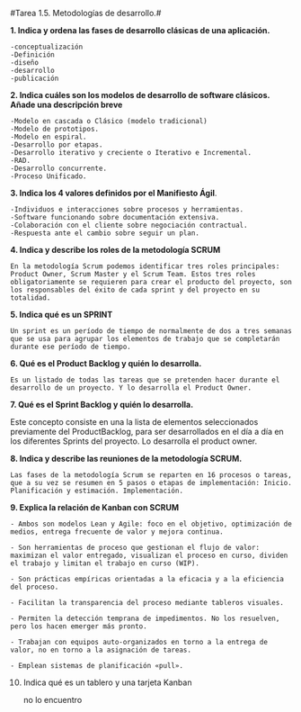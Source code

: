 #Tarea 1.5. Metodologías de desarrollo.#


**1. Indica y ordena las fases de desarrollo clásicas de una aplicación.**

    -conceptualización
    -Definición
    -diseño
    -desarrollo 
    -publicación

**2. Indica cuáles son los modelos de desarrollo de software clásicos. Añade una descripción breve**

    -Modelo en cascada o Clásico (modelo tradicional)
    -Modelo de prototipos.
    -Modelo en espiral.
    -Desarrollo por etapas.
    -Desarrollo iterativo y creciente o Iterativo e Incremental.
    -RAD.
    -Desarrollo concurrente.
    -Proceso Unificado.

**3. Indica los 4 valores definidos por el Manifiesto Ágil**. 
   
    -Individuos e interacciones sobre procesos y herramientas. 
    -Software funcionando sobre documentación extensiva. 
    -Colaboración con el cliente sobre negociación contractual. 
    -Respuesta ante el cambio sobre seguir un plan.

**4. Indica y describe los roles de la metodología SCRUM**

    En la metodología Scrum podemos identificar tres roles principales: Product Owner, Scrum Master y el Scrum Team. Estos tres roles obligatoriamente se requieren para crear el producto del proyecto, son los responsables del éxito de cada sprint y del proyecto en su totalidad.


**5. Indica qué es un SPRINT**

    Un sprint es un período de tiempo de normalmente de dos a tres semanas que se usa para agrupar los elementos de trabajo que se completarán durante ese período de tiempo.   

**6. Qué es el Product Backlog y quién lo desarrolla.**

    Es un listado de todas las tareas que se pretenden hacer durante el desarrollo de un proyecto. Y lo desarrolla el Product Owner.

**7. Qué es el Sprint Backlog y quién lo desarrolla.**
   
   Este concepto consiste en una la lista de elementos seleccionados previamente del ProductBacklog, para ser desarrollados en el día a día en los diferentes Sprints del proyecto. Lo desarrolla el product owner.

**8. Indica y describe las reuniones de la metodología SCRUM.**

    Las fases de la metodología Scrum se reparten en 16 procesos o tareas, que a su vez se resumen en 5 pasos o etapas de implementación: Inicio. Planificación y estimación. Implementación.

**9.  Explica la relación de Kanban con SCRUM**

    - Ambos son modelos Lean y Agile: foco en el objetivo, optimización de medios, entrega frecuente de valor y mejora continua.

    - Son herramientas de proceso que gestionan el flujo de valor: maximizan el valor entregado, visualizan el proceso en curso, dividen el trabajo y limitan el trabajo en curso (WIP).

    - Son prácticas empíricas orientadas a la eficacia y a la eficiencia del proceso.

    - Facilitan la transparencia del proceso mediante tableros visuales.

    - Permiten la detección temprana de impedimentos. No los resuelven, pero los hacen emerger más pronto.

    - Trabajan con equipos auto-organizados en torno a la entrega de valor, no en torno a la asignación de tareas.

    - Emplean sistemas de planificación «pull».

10. Indica qué es un tablero y una tarjeta Kanban
    
    no lo encuentro

